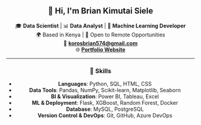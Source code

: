 <div align="center">

## 👋 Hi, I'm Brian Kimutai Siele

🎓 **Data Scientist** | 📊 **Data Analyst** | 🤖 **Machine Learning Developer**  
🌍 Based in Kenya | 💼 Open to Remote Opportunities  
📧 **korosbrian574@gmail.com**  
🌐 [**Portfolio Website**](https://kimutai99.github.io/briankimutai.github.io/)

---

### 🧠 Skills
- **Languages**: Python, SQL, HTML, CSS  
- **Data Tools**: Pandas, NumPy, Scikit-learn, Matplotlib, Seaborn  
- **BI & Visualization**: Power BI, Tableau, Excel  
- **ML & Deployment**: Flask, XGBoost, Random Forest, Docker  
- **Database**: MySQL, PostgreSQL  
- **Version Control & DevOps**: Git, GitHub, Azure DevOps  

</div>
